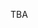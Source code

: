 <!-- .slide: data-background-image="images/tagcloud-cloud.svg" data-background-size="auto 90%" -->


<!-- Slide -->
TBA
